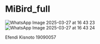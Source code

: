 # MiBird_full
![WhatsApp Image 2025-03-27 at 16 43 23](https://github.com/user-attachments/assets/fee902ff-6f6c-4a23-87bc-5bbfc24ca9f6)
![WhatsApp Image 2025-03-27 at 16 43 24](https://github.com/user-attachments/assets/a2f43e97-a801-4d2e-a58f-25c86e00016d)


Efendi Kisnoto 19090057
